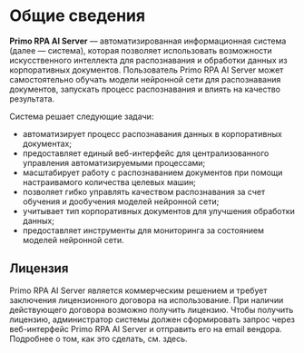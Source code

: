 #  Общие сведения

**Primo RPA AI Server** — автоматизированная информационная система (далее — система), которая позволяет использовать возможности искусственного интеллекта для распознавания и обработки данных из корпоративных документов. Пользователь Primo RPA AI Server может самостоятельно обучать модели нейронной сети для распознавания документов, запускать процесс распознавания и влиять на качество результата. 

Система решает следующие задачи:
* автоматизирует процесс распознавания данных в корпоративных документах;
* предоставляет единый веб-интерфейс для централизованного управления автоматизируемыми процессами;
* масштабирует работу с распознаванием документов при помощи настраивамого количества целевых машин;
* позволяет гибко управлять качеством распознавания за счет  обучения и дообучения моделей нейронной сети;
* учитывает тип корпоративных документов для улучшения обработки данных;
* предоставляет инструменты для мониторинга за состоянием моделей нейронной сети.


## Лицензия

Primo RPA AI Server является коммерческим решением и требует заключения лицензионного договора на использование. При наличии действующего договора возможно получить лицензию. Чтобы получить лицензию, администратор системы должен сформировать запрос через веб-интерфейс Primo RPA AI Server и отправить его на email вендора. Подробнее о том, как это сделать, см. здесь.

